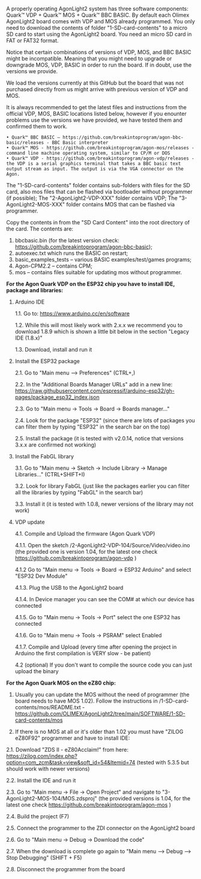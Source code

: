 A properly operating AgonLight2 system has three software components: Quark™ VDP + Quark™ MOS + Quark™ BBC BASIC. By default each Olimex AgonLight2 board comes with VDP and MOS already programmed. You only need to download the contents of folder "1-SD-card-contents" to a micro SD card to start using the AgonLight2 board. You need an micro SD card in FAT or FAT32 format.

Notice that certain combinations of versions of VDP, MOS, and BBC BASIC might be incompatible. Meaning that you might need to upgrade or downgrade MOS, VDP, BASIC in order to run the board. If in doubt, use the versions we provide.

We load the versions currently at this GitHub but the board that was not purchased directly from us might arrive with previous version of VDP and MOS.

It is always recommended to get the latest files and instructions from the official VDP, MOS, BASIC locations listed below, however if you enounter problems use the versions we have provided, we have tested them and confirmed them to work. 

    • Quark™ BBC BASIC – https://github.com/breakintoprogram/agon-bbc-basic/releases - BBC Basic interpreter
    • Quark™ MOS - https://github.com/breakintoprogram/agon-mos/releases - command line machine operating system, similar to CP/M or DOS
    • Quark™ VDP - https://github.com/breakintoprogram/agon-vdp/releases - the VDP is a serial graphics terminal that takes a BBC basic text output stream as input. The output is via the VGA connector on the Agon.

The "1-SD-card-contents" folder contains sub-folders with files for the SD card, also mos files that can be flashed via bootloader without programmer (if possible);
The "2-AgonLight2-VDP-XXX" folder contains VDP;
The "3-AgonLight2-MOS-XXX" folder contains MOS that can be flashed via programmer.

Copy the contents in from the "SD Card Content" into the root directory of the card. The contents are:

1) bbcbasic.bin (for the latest version check: https://github.com/breakintoprogram/agon-bbc-basic);
2) autoexec.txt which runs the BASIC on restart;
3) basic_examples_tests – various BASIC examples/test/games programs;
4) Agon-CPM2.2 – contains CPM;
5) mos – contains files suitable for updating mos without programmer.

**For the Agon Quark VDP on the ESP32 chip you have to install IDE, package and libraries:**

1. Arduino IDE

    1.1. Go to: https://www.arduino.cc/en/software

    1.2. While this will most likely work with 2.x.x we recommend you to download 1.8.9 which is shown a little bit below in the section "Legacy IDE (1.8.x)"

    1.3. Download, install and run it

2. Install the ESP32 package

    2.1. Go to "Main menu --> Preferences" (CTRL+,)

    2.2. In the "Additional Boards Manager URLs" add in a new line: https://raw.githubusercontent.com/espressif/arduino-esp32/gh-pages/package_esp32_index.json

    2.3. Go to "Main menu -> Tools -> Board -> Boards manager..."

    2.4. Look for the package "ESP32" (since there are lots of packages you can filter them by typing "ESP32" in the search bar on the top)

    2.5. Install the package (it is tested with v2.0.14, notice that versions 3.x.x are confirmed not working)

3. Install the FabGL library

    3.1. Go to "Main menu -> Sketch -> Include Library -> Manage Libraries..." (CTRL+SHIFT+I)

    3.2. Look for library FabGL (just like the packages earlier you can filter all the libraries by typing "FabGL" in the search bar)

    3.3. Install it (it is tested with 1.0.8, newer versions of the library may not work)

4. VDP update

   4.1. Compile and Upload the firmware (Agon Quark VDP)
   
   4.1.1. Open the sketch /2-AgonLight2-VDP-104/Source/Video/video.ino (the provided one is version 1.04, for the latest one check https://github.com/breakintoprogram/agon-vdp )

   4.1.2 Go to "Main menu -> Tools -> Board -> ESP32 Arduino" and select "ESP32 Dev Module"

   4.1.3. Plug the USB to the AgonLight2 board

   4.1.4. In Device manager you can see the COM# at which our device has connected

   4.1.5. Go to "Main menu -> Tools -> Port" select the one ESP32 has connected

   4.1.6. Go to "Main menu -> Tools -> PSRAM" select Enabled

   4.1.7. Compile and Upload (every time after opening the project in Arduino the first compilation is VERY slow - be patient)

   4.2 (optional) If you don't want to compile the source code you can just upload the binary

**For the Agon Quark MOS on the eZ80 chip:**

1. Usually you can update the MOS without the need of programmer (the board needs to have MOS 1.02). Follow the instructions in /1-SD-card-contents/mos/README.txt - https://github.com/OLIMEX/AgonLight2/tree/main/SOFTWARE/1-SD-card-contents/mos

2. If there is no MOS at all or it's older than 1.02 you must have "ZILOG eZ80F92" programmer and have to install IDE:

2.1. Download "ZDS II - eZ80Acclaim!" from here: https://zilog.com/index.php?option=com_zcm&task=view&soft_id=54&Itemid=74 (tested with 5.3.5 but should work with newer versions)

 2.2. Install the IDE and run it

   2.3. Go to "Main menu -> File -> Open Project" and navigate to  "3-AgonLight2-MOS-104/MOS.zdsproj" (the provided versions is 1.04, for the latest one check https://github.com/breakintoprogram/agon-mos )
   
   2.4. Build the project (F7)
   
   2.5. Connect the programmer to the ZDI connector on the AgonLight2 board

   2.6. Go to "Main menu -> Debug -> Download the code"
   
   2.7. When the download is complete go again to "Main menu --> Debug --> Stop Debugging" (SHIFT + F5)

   2.8. Disconnect the programmer from the board
